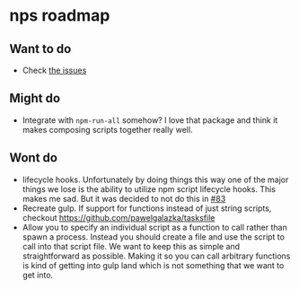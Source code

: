 # nps roadmap

## Want to do

- Check [the issues](https://github.com/sezna/nps/issues)

## Might do

- Integrate with `npm-run-all` somehow? I love that package and think it makes composing scripts together really well.

## Wont do

- lifecycle hooks. Unfortunately by doing things this way one of the major things we lose is the ability to utilize
npm script lifecycle hooks. This makes me sad. But it was decided to not do this in
[#83](https://github.com/sezna/nps/pull/83)
- Recreate gulp. If support for functions instead of just string scripts, checkout https://github.com/pawelgalazka/tasksfile
- Allow you to specify an individual script as a function to call rather than spawn a process. Instead you should create
a file and use the script to call into that script file. We want to keep this as simple and straightforward as possible.
Making it so you can call arbitrary functions is kind of getting into gulp land which is not something that we want to
get into.
